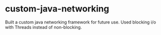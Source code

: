 # custom-java-networking
Built a custom java networking framework for future use. Used blocking i/o with Threads instead of non-blocking.
